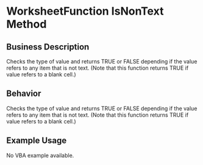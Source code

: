 # WorksheetFunction IsNonText Method

## Business Description
Checks the type of value and returns TRUE or FALSE depending if the value refers to any item that is not text. (Note that this function returns TRUE if value refers to a blank cell.)

## Behavior
Checks the type of value and returns TRUE or FALSE depending if the value refers to any item that is not text. (Note that this function returns TRUE if value refers to a blank cell.)

## Example Usage
No VBA example available.